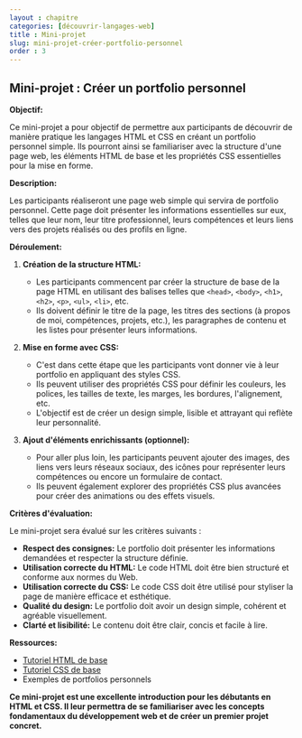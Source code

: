 ```yaml
---
layout : chapitre
categories: [découvrir-langages-web]
title : Mini-projet
slug: mini-projet-créer-portfolio-personnel
order : 3
---
```


## Mini-projet : Créer un portfolio personnel

**Objectif:**

Ce mini-projet a pour objectif de permettre aux participants de découvrir de manière pratique les langages HTML et CSS en créant un portfolio personnel simple. Ils pourront ainsi se familiariser avec la structure d'une page web, les éléments HTML de base et les propriétés CSS essentielles pour la mise en forme.

**Description:**

Les participants réaliseront une page web simple qui servira de portfolio personnel. Cette page doit présenter les informations essentielles sur eux, telles que leur nom, leur titre professionnel, leurs compétences et leurs liens vers des projets réalisés ou des profils en ligne.

**Déroulement:**

1. **Création de la structure HTML:**
   * Les participants commencent par créer la structure de base de la page HTML en utilisant des balises telles que `<head>`, `<body>`, `<h1>`, `<h2>`, `<p>`, `<ul>`, `<li>`, etc.
   * Ils doivent définir le titre de la page, les titres des sections (à propos de moi, compétences, projets, etc.), les paragraphes de contenu et les listes pour présenter leurs informations.

2. **Mise en forme avec CSS:**
   * C'est dans cette étape que les participants vont donner vie à leur portfolio en appliquant des styles CSS.
   * Ils peuvent utiliser des propriétés CSS pour définir les couleurs, les polices, les tailles de texte, les marges, les bordures, l'alignement, etc.
   * L'objectif est de créer un design simple, lisible et attrayant qui reflète leur personnalité.

3. **Ajout d'éléments enrichissants (optionnel):**
   * Pour aller plus loin, les participants peuvent ajouter des images, des liens vers leurs réseaux sociaux, des icônes pour représenter leurs compétences ou encore un formulaire de contact.
   * Ils peuvent également explorer des propriétés CSS plus avancées pour créer des animations ou des effets visuels.

**Critères d'évaluation:**

Le mini-projet sera évalué sur les critères suivants :

* **Respect des consignes:** Le portfolio doit présenter les informations demandées et respecter la structure définie.
* **Utilisation correcte du HTML:** Le code HTML doit être bien structuré et conforme aux normes du Web.
* **Utilisation correcte du CSS:** Le code CSS doit être utilisé pour styliser la page de manière efficace et esthétique.
* **Qualité du design:** Le portfolio doit avoir un design simple, cohérent et agréable visuellement.
* **Clarté et lisibilité:** Le contenu doit être clair, concis et facile à lire.

**Ressources:**

* [Tutoriel HTML de base](https://www.w3schools.com/html/default.asp)
* [Tutoriel CSS de base](https://www.w3schools.com/css/default.asp)
* Exemples de portfolios personnels

**Ce mini-projet est une excellente introduction pour les débutants en HTML et CSS. Il leur permettra de se familiariser avec les concepts fondamentaux du développement web et de créer un premier projet concret.**
